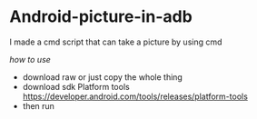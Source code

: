 # Android-picture-in-adb
I made a cmd script that can take a picture by using cmd

*how to use*
 - download raw or just copy the whole thing
 - download sdk Platform tools https://developer.android.com/tools/releases/platform-tools
 - then run 
